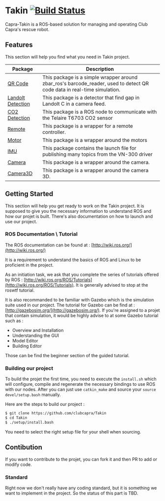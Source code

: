 # Takin [![Build Status](https://travis-ci.com/clubcapra/Takin.svg?branch=master)](https://travis-ci.com/clubcapra/Takin)

 Capra-Takin is a ROS-based solution for managing and operating Club Capra's rescue robot.

## Features

This section will help you find what you need in Takin project. 

| Package | Description |
| ------ | ------ |
| [QR Code](src/detections/capra_qrcode_detection/) | This package is a simple wrapper around zbar_ros's barcode_reader, used to detect QR code data in real-time simulation. |
| [Landolt Detection](src/detections/capra_landolt_detection) | This package is a detector that find gap in Landolt C in a camera feed.  |
| [CO2 Detection](src/capra_co2_detector) | This package is a ROS node to communicate with the Telaire T6703 CO2 sensor |
| [Remote](src/controllers/capra_remote_controller/) | This package is a wrapper for a remote controller.  |
| [Motor](src/controllers/takin_motors/) | This package is a wrapper around the motors |
| [IMU](src/sensors/capra_imu/) | This package contains the launch file for publishing many topics from the VN-300 driver |
| [Camera](src/sensors/capra_camera/) | This package is a wrapper around the camera. |
| [Camera3D](src/sensors/capra_camera_3d/) | This package is a wrapper around the camera 3D. |

## Getting Started

This section will help you get ready to work on the Takin project. It is supposed to give you the necessary information to understand ROS and how our projet is built. There's also documentation on how to launch and use our project.

### ROS Documentation \ Tutorial

The ROS documentation can be found at : [http://wiki.ros.org/](http://wiki.ros.org/)

It is a requirement to understand the basics of ROS and Linux to be proficient in the project. 

As an initiation task, we ask that you complete the series of tutorials offered by ROS : [http://wiki.ros.org/ROS/Tutorials](http://wiki.ros.org/ROS/Tutorials). It is generally advised to stop at the roswtf tutorial.

It is also recommanded to be familiar with Gazebo which is the simulation suite used in our project. The tutorial for Gazebo can be find at : [http://gazebosim.org/](http://gazebosim.org/). If you're assigned to a projet that contain simulation, it would be highly advise to at some Gazebo tutorial such as :
 
* Overview and Installation
* Understanding the GUI
* Model Editor
* Building Editor

Those can be find the beginner section of the guided tutorial. 

### Building our project

To build the projet the first time, you need to execute the `install.sh` which will configure, compile and regenerate the necessary bindings to use ROS with our nodes. After you can just use `catkin_make` and source your `source devel/setup.bash` manually.

Here are the steps to build our project : 

 ```sh
$ git clone https://github.com/clubcapra/Takin
$ cd Takin
$ ./setup/install.bash
```

You need to select the right setup file for your shell when sourcing.

## Contibution 

If you want to contribute to the projet, you can fork it and then PR to add or modify code. 

### Standard

Right now we don't really have any coding standard, but it is something we want to implement in the project. So the status of this part is TBD.
